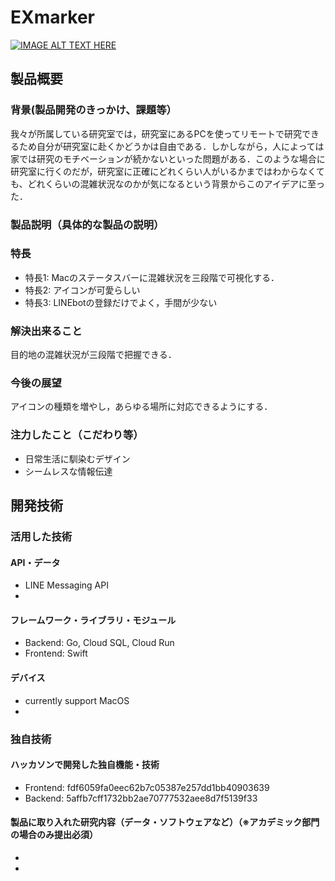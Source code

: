 # EXmarker

[![IMAGE ALT TEXT HERE](https://jphacks.com/wp-content/uploads/2020/09/JPHACKS2020_ogp.jpg)](https://www.youtube.com/watch?v=G5rULR53uMk)

## 製品概要
### 背景(製品開発のきっかけ、課題等）
我々が所属している研究室では，研究室にあるPCを使ってリモートで研究できるため自分が研究室に赴くかどうかは自由である．しかしながら，人によっては家では研究のモチベーションが続かないといった問題がある．このような場合に研究室に行くのだが，研究室に正確にどれくらい人がいるかまではわからなくても、どれくらいの混雑状況なのかが気になるという背景からこのアイデアに至った．
### 製品説明（具体的な製品の説明）
### 特長
* 特長1: Macのステータスバーに混雑状況を三段階で可視化する．
* 特長2: アイコンが可愛らしい
* 特長3: LINEbotの登録だけでよく，手間が少ない
### 解決出来ること
目的地の混雑状況が三段階で把握できる．
### 今後の展望
アイコンの種類を増やし，あらゆる場所に対応できるようにする．
### 注力したこと（こだわり等）
* 日常生活に馴染むデザイン
* シームレスな情報伝達
## 開発技術
### 活用した技術
#### API・データ
* LINE Messaging API
*
#### フレームワーク・ライブラリ・モジュール
* Backend: Go, Cloud SQL, Cloud Run
* Frontend: Swift
#### デバイス
* currently support MacOS
*
### 独自技術
#### ハッカソンで開発した独自機能・技術
* Frontend: fdf6059fa0eec62b7c05387e257dd1bb40903639
* Backend: 5affb7cff1732bb2ae70777532aee8d7f5139f33
#### 製品に取り入れた研究内容（データ・ソフトウェアなど）（※アカデミック部門の場合のみ提出必須）
*
*